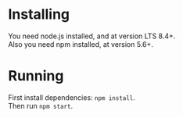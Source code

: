 # Installing

You need node.js installed, and at version LTS 8.4+.  
Also you need npm installed, at version 5.6+.  

# Running

First install dependencies: `npm install`.  
Then run `npm start`.  

